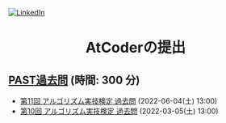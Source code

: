 <a name="readme-top"></a>

[![LinkedIn][linkedin-shield]][linkedin-url]
<!-- PROJECT TITLE -->
<div align="center">
<h1 align="center">AtCoderの提出</h1>
</div>

## [PAST過去問](https://atcoder.jp/contests/archive?ratedType=0&category=50&keyword=) (時間: 300 分)

- [第11回 アルゴリズム実技検定 過去問](https://atcoder.jp/contests/past202206-open) (2022-06-04(土) 13:00)
- [第10回 アルゴリズム実技検定 過去問](https://atcoder.jp/contests/past202203-open) (2022-03-05(土) 13:00)

<!-- MARKDOWN LINKS & IMAGES -->
<!-- https://www.markdownguide.org/basic-syntax/#reference-style-links -->
[linkedin-shield]: https://img.shields.io/badge/-LinkedIn-black.svg?style=for-the-badge&logo=linkedin&colorB=555
[linkedin-url]: https://www.linkedin.com/in/colin-z/

